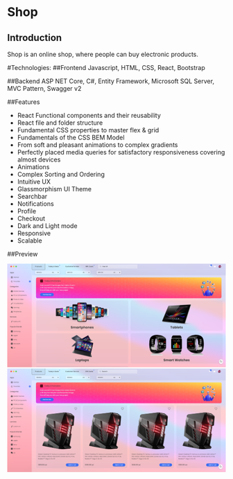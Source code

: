 # Shop

## Introduction
Shop is an online shop, where people can buy electronic products.

#Technologies:
##Frontend
Javascript, HTML, CSS, React, Bootstrap

##Backend
ASP NET Core, C#, Entity Framework, Microsoft SQL Server, MVC Pattern, Swagger v2

##Features

- React Functional components and their reusability
- React file and folder structure
- Fundamental CSS properties to master flex & grid
- Fundamentals of the CSS BEM Model
- From soft and pleasant animations to complex gradients
- Perfectly placed media queries for satisfactory responsiveness covering almost devices
- Animations
- Complex Sorting and Ordering
- Intuitive UX
- Glassmorphism UI Theme
- Searchbar
- Notifications
- Profile
- Checkout
- Dark and Light mode
- Responsive
- Scalable

##Preview


![1](images/1.png)
![2](images/2.png)
